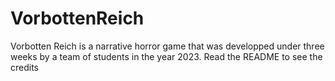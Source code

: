 # VorbottenReich
Vorbotten Reich is a narrative horror game that was developped under three weeks by a team of students in the year 2023. Read the README to see the credits

